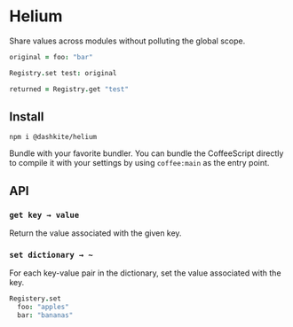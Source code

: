 # Helium

Share values across modules without polluting the global scope.

```coffee
original = foo: "bar"

Registry.set test: original

returned = Registry.get "test"
```

## Install

```
npm i @dashkite/helium
```

Bundle with your favorite bundler. You can bundle the CoffeeScript directly to compile it with your settings by using `coffee:main` as the entry point.

## API

### `get key → value`

Return the value associated with the given key.

### `set dictionary → ~`

For each key-value pair in the dictionary, set the value associated with the key.

```coffeescript
Registery.set
  foo: "apples"
  bar: "bananas"
```
